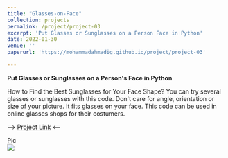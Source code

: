 ```yaml
---
title: "Glasses-on-Face"
collection: projects
permalink: /project/project-03
excerpt: 'Put Glasses or Sunglasses on a Person Face in Python'
date: 2022-01-30
venue: ''
paperurl: 'https://mohammadahmadig.github.io/project/project-03'

---
```


**Put Glasses or Sunglasses on a Person's Face in Python**

How to Find the Best Sunglasses for Your Face Shape? You can try several glasses or sunglasses with this code. Don't care for angle, orientation or size of your picture. It fits glasses on your face. This code can be used in online glasses shops for their costumers.

--> [Project Link](https://github.com/MohammadAhmadig/Glasses-on-Face) <--


Pic <br/><img src='https://github.com/MohammadAhmadig/MohammadAhmadig.github.io/blob/master/images/glasses-face.png'>
